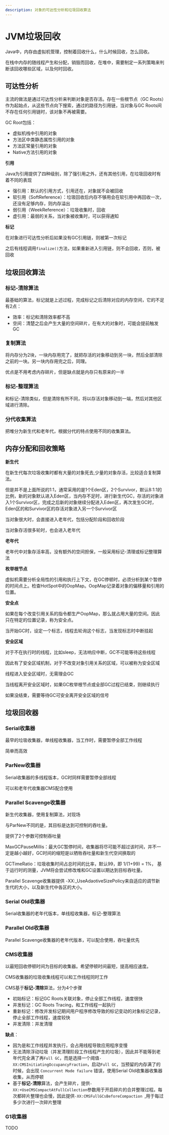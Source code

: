```yaml
---
description: 对象的可达性分析和垃圾回收算法
---
```

# JVM垃圾回收

Java中，内存由虚拟机管理，控制着回收什么，什么时候回收，怎么回收。

在栈中内存的随线程产生和分配，销毁而回收，在堆中，需要制定一系列策略来判断该回收哪些区域，以及何时回收。

## 可达性分析

主流的做法是通过可达性分析来判断对象是否存活。存在一些根节点（GC Roots）作为起始点，从这些节点向下搜索，通过的路径为引用链，当对象与GC Roots间不存在任何引用链时，该对象不再被需要。

GC Root包括：

- 虚拟机栈中引用的对象
- 方法区中类静态属性引用的对象
- 方法区常量引用的对象
- Native方法引用的对象

**引用**

Java为引用提供了四种级别，除了强引用之外，还有其他引用，在垃圾回收时有着不同的表现

- 强引用：默认的引用方式，引用还在，对象就不会被回收
- 软引用（SoftReference）：垃圾回收后内存不够用会在软引用中再回收一次，还没有足够内存，则内存溢出
- 弱引用（WeekReference）：垃圾收集时，回收
- 虚引用：最弱的关系，当对象被收集时，可以获得通知

**标记**

在对象进行可达性分析后如果没有GC引用链，则被第一次标记

之后有线程调用`finalize()`方法，如果重新进入引用链，则不会回收，否则，被回收

## 垃圾回收算法

### 标记-清除算法

最基础的算法，标记就是上述过程，完成标记之后清除对应的内存空间，它的不足有2点：

- 效率：标记和清除效率都不高
- 空间：清楚之后会产生大量的空间碎片，在有大的对象时，可能会提前触发GC

### 复制算法

将内存分为2块，一块内存用完了，就把存活的对象移动到另一块，然后全部清除之前的一块。另一块内存用完之后，同理。

优点是不用考虑内存碎片，但是缺点就是内存只有原来的一半

### 标记-整理算法

和标记-清除类似，但是清除有所不同，将以存活对象移动到一端，然后对其他区域进行清除。

### 分代收集算法

把堆分为新生代和老年代，根据分代的特点使用不同的收集算法。

## 内存分配和回收策略

**新生代**

在新生代每次垃圾收集时都有大量的对象死去,少量的对象存活，比较适合复制算法。

但是并不是上面所说的1:1，通常采用的是1个Eden区，2个Survivor，默认8:1:1的比例，新的对象默认进入Eden区，当内存不足时，进行新生代GC，存活的对象进入1个Survivor区，完成之后新的对象继续分配进入Eden区，再次发生GC时，Eden区的和Survivor区的存活对象进入另一个Survivor区

当对象很大时，会直接进入老年代，包括分配阶段和回收阶段

当对象存活很多轮时，也会进入老年代

**老年代**

老年代中对象存活率高，没有额外的空间担保，一般采用标记-清理或标记整理算法

**枚举根节点**

虚拟机需要分析全局性的引用和执行上下文，在GC停顿时，必须分析到某个暂停的时间点上。检查HotSpot中的OopMap。OopMap记录着对象的偏移量和引用的位置。

**安全点**

如果在每个改变引用关系的指令都生产OopMap，那么就占用大量的空间。因此只在特定的位置记录，称为安全点。

当开始GC时，设定一个标志，线程去轮询这个标志，当发现标志时中断挂起

**安全区域**

对于不在执行时的线程，比如sleep，无法响应中断，GC不可能等待这些线程

因此有了安全区域机制，对于不改变对象引用关系的区域，可以被称为安全区域

线程进入安全区域时，无需理会GC

当线程离开安全区域时，如果GC枚举根节点或全部GC过程已结束，则继续执行

如果没结束，需要等待GC可安全离开安全区域的信号

## 垃圾回收器

### **Serial收集器**

最早的垃圾收集器，单线程收集器，当工作时，需要暂停全部工作线程

简单而高效

### ParNew收集器

Serial收集器的多线程版本，GC时同样需要暂停全部线程

可以和老年代收集器CMS配合使用

### Parallel Scavenge收集器

新生代收集器，使用复制算法，对现场

与ParNew不同的是，其目标是达到可控制的吞吐量。

提供了2个参数可控制吞吐量

MaxGCPauseMillis：最大GC暂停时间，收集器将尽可能不超过该时间，并不一定是越小越好，GC时间的缩短是以牺牲吞吐量和新生代空间换取的

GCTimeRatio：垃圾收集时间占总时间的比率，默认99，即 1/(1+99) = 1%， 基于运行时的测量，JVM将会尝试修改堆和GC设置以期达到目标吞吐量。 

 Parallel Scavenge收集器提供 -XX:_UseAdaotiveSizePolicy来自适应的调节新生代的大小，以及新生代中各区的大小。

### Serial Old收集器

Serial收集器的老年代版本，单线程收集器，标记-整理算法

### Parallel Old收集器

Parallel Scavenge收集器的老年代版本，可以配合使用，吞吐量优先

### CMS收集器

以最短回收停顿时间为目标的收集器。希望停顿时间最短，提高相应速度。

CMS收集器的垃圾收集线程可以和工作线程同时工作

CMS基于**标记-清除**算法，分为4个步骤

- 初始标记：标记GC Roots关联对象，停止全部工作线程，速度很快
- 并发标记：GC Roots Tracing，和工作线程一起执行
- 重新标记：修改并发标记期间用户程序修改导致的标记变动的对象标记记录，停止全部工作线程，速度较快
- 并发清除：并发清理

**缺点**：

- 因为是和工作线程并发执行，会占用线程导致应用程序变慢
- 无法清除浮动垃圾（并发清理阶段工作线程产生的垃圾），因此并不能等到老年代完全满了再`Full GC`，而是选择一个阈值`-XX:CMSInitiatingOccupancyFraction`，启动`Full GC`，当预留的内存满了的时候，会出现 `Concurrent Mode failure` 错误，使用Serial Old收集器收集器收集，从而停顿
- 基于**标记-清除**算法，会产生碎片，提供`-XX:+UseCMSCompactAtFullCollection`参数用于开启碎片的合并整理过程。每次都碎片整理也会慢，因此提供`-XX:CMSFullGCsBeforeCompaction `,用于每过多少次进行一次碎片整理

### G1收集器

TODO

